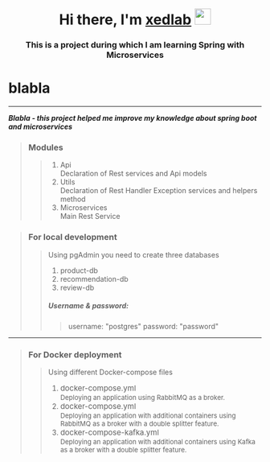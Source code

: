 <h1 align="center">Hi there, I'm <a href="#" target="_blank">xedlab</a> 
<img src="https://github.com/blackcater/blackcater/raw/main/images/Hi.gif" height="32"/></h1>
<h3 align="center">This is a project during which I am learning Spring with Microservices</h3>


blabla
===========
___

***Blabla - this project helped me improve my knowledge about spring boot and microservices***

> ### Modules
> > 1. Api <br>
> > Declaration of Rest services and Api models
> > 2. Utils <br>
> >  Declaration of Rest Handler Exception services and helpers method
> > 3. Microservices <br>
> >  Main Rest Service

> ### For local development
> > Using pgAdmin you need to create three databases
> > 1. product-db
> > 2. recommendation-db
> > 3. review-db
> > ##### Username & password:
> > > username: "postgres"
> > > password: "password"
___

> ### For Docker deployment
> > Using different Docker-compose files
> > 1. <span style="font-size:15px;">docker-compose.yml<br> </span>
> > <span style="font-size:13px;">Deploying an application using RabbitMQ as a broker.</span>
> > 2. <span style="font-size:15px;">docker-compose.yml<br></span>
> > <span style="font-size:13px;">Deploying an application with additional containers using RabbitMQ as a broker with a double splitter feature.</span>
> > 3. <span style="font-size:15px;">docker-compose-kafka.yml<br></span>
> > <span style="font-size:13px;">Deploying an application with additional containers using Kafka as a broker with a double splitter feature.</span>
 